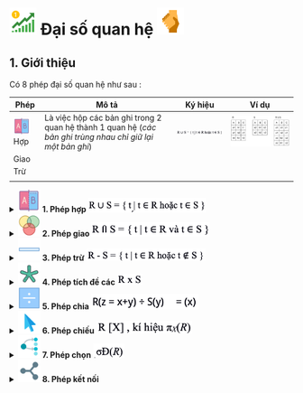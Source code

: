 # ![icons8-total_sales.png](https://raw.githubusercontent.com/Zenfection/Image/master/2021/03/21-11-47-45-icons8-total_sales.png) Đại số quan hệ ![icons8-connectivity_and_help.png](https://raw.githubusercontent.com/Zenfection/Image/master/2021/03/21-11-47-29-icons8-connectivity_and_help.png)

## 1. Giới thiệu

Có 8 phép đại số quan hệ như sau : 

| Phép                                                                                                                       | Mô tả                                                                                                      | Ký hiệu                                                                                                                                                                                                                                                         | Ví dụ                                                                                                                                                                                                                                                           |
| -------------------------------------------------------------------------------------------------------------------------- | ---------------------------------------------------------------------------------------------------------- | --------------------------------------------------------------------------------------------------------------------------------------------------------------------------------------------------------------------------------------------------------------- | --------------------------------------------------------------------------------------------------------------------------------------------------------------------------------------------------------------------------------------------------------------- |
| <img src="https://raw.githubusercontent.com/Zenfection/Image/master/2021/03/17-20-25-53-icons8-compare.png" width="30">Hợp | Là việc hộp các bản ghi trong 2 quan hệ thành 1 quan hệ (*các bản ghi trùng nhau chỉ giữ lại một bản ghi*) | <img title="" src="https://raw.githubusercontent.com/Zenfection/Image/master/2021/03/17-08-36-29-A%CC%89nh%20chu%CC%A3p%20Ma%CC%80n%20hi%CC%80nh%202021-03-17%20lu%CC%81c%2008.36.24.png" alt="Ảnh chụp Màn hình 2021-03-17 lúc 08.36.24.png" width="210"> | <img title="" src="https://raw.githubusercontent.com/Zenfection/Image/master/2021/03/17-08-37-41-A%CC%89nh%20chu%CC%A3p%20Ma%CC%80n%20hi%CC%80nh%202021-03-17%20lu%CC%81c%2008.37.34.png" alt="Ảnh chụp Màn hình 2021-03-17 lúc 08.37.34.png" width="331"> |
| Giao                                                                                                                       |                                                                                                            |                                                                                                                                                                                                                                                                 |                                                                                                                                                                                                                                                                 |
| Trừ                                                                                                                        |                                                                                                            |                                                                                                                                                                                                                                                                 |                                                                                                                                                                                                                                                                 |
|                                                                                                                            |                                                                                                            |                                                                                                                                                                                                                                                                 |                                                                                                                                                                                                                                                                 |

<details>

<summary><b><img src="https://raw.githubusercontent.com/Zenfection/Image/master/2021/03/17-20-25-53-icons8-compare.png" width="40"> 1. Phép hợp  <img title="" src="https://raw.githubusercontent.com/Zenfection/Image/master/2021/03/17-08-36-29-A%CC%89nh%20chu%CC%A3p%20Ma%CC%80n%20hi%CC%80nh%202021-03-17%20lu%CC%81c%2008.36.24.png" alt="Ảnh chụp Màn hình 2021-03-17 lúc 08.36.24.png" width="210"></b></summary>

<br>

Là việc hộp các bản ghi trong 2 quan hệ thành 1 quan hệ (*các bản ghi trùng nhau chỉ giữ lại một bản ghi*)

<img src="https://raw.githubusercontent.com/Zenfection/Image/master/2021/03/17-08-37-41-A%CC%89nh%20chu%CC%A3p%20Ma%CC%80n%20hi%CC%80nh%202021-03-17%20lu%CC%81c%2008.37.34.png" title="" alt="Ảnh chụp Màn hình 2021-03-17 lúc 08.37.34.png" width="331">

</details>

<details>

<summary><b><img src="https://raw.githubusercontent.com/Zenfection/Image/master/2021/03/17-20-28-38-icons8-venn_diagram.png" width="40"> 2. Phép giao  <img src="https://raw.githubusercontent.com/Zenfection/Image/master/2021/03/17-20-41-15-A%CC%89nh%20chu%CC%A3p%20Ma%CC%80n%20hi%CC%80nh%202021-03-17%20lu%CC%81c%2020.41.09.png" width="210"></b></summary>

<br>

Là việc chọn ra trong 2 quan hệ những bạn ghi trùng nhau

<img src="https://raw.githubusercontent.com/Zenfection/Image/master/2021/03/17-08-40-41-A%CC%89nh%20chu%CC%A3p%20Ma%CC%80n%20hi%CC%80nh%202021-03-17%20lu%CC%81c%2008.40.37.png" title="" alt="Ảnh chụp Màn hình 2021-03-17 lúc 08.40.37.png" width="334">

</details>

<details>

<summary><b><img src="https://raw.githubusercontent.com/Zenfection/Image/master/2021/03/17-20-29-30-icons8-subtract.png" width="40"> 3. Phép trừ</b>  <img src="https://raw.githubusercontent.com/Zenfection/Image/master/2021/03/17-20-44-01-A%CC%89nh%20chu%CC%A3p%20Ma%CC%80n%20hi%CC%80nh%202021-03-17%20lu%CC%81c%2020.43.48.png" width="210"></summary>

<br>

Là việc chọn ra các bản ghi chỉ có ở `R` mà không có ở `S`

<img title="" src="https://raw.githubusercontent.com/Zenfection/Image/master/2021/03/17-08-41-28-A%CC%89nh%20chu%CC%A3p%20Ma%CC%80n%20hi%CC%80nh%202021-03-17%20lu%CC%81c%2008.41.21.png" alt="Ảnh chụp Màn hình 2021-03-17 lúc 08.41.21.png" width="348">

</details>

<details>

<summary><b><img src="https://raw.githubusercontent.com/Zenfection/Image/master/2021/03/17-20-31-38-icons8-asterisk.png" width="40"> 4. Phép tích đề các</b>  <img src="https://raw.githubusercontent.com/Zenfection/Image/master/2021/03/17-20-44-03-A%CC%89nh%20chu%CC%A3p%20Ma%CC%80n%20hi%CC%80nh%202021-03-17%20lu%CC%81c%2020.43.53.png" width="45"></summary>

<br>

Là việc lấy mọi bản ghi của `R` "gắn" với mọi bản ghi của `S`

<img title="" src="https://raw.githubusercontent.com/Zenfection/Image/master/2021/03/17-08-42-48-A%CC%89nh%20chu%CC%A3p%20Ma%CC%80n%20hi%CC%80nh%202021-03-17%20lu%CC%81c%2008.42.44.png" alt="Ảnh chụp Màn hình 2021-03-17 lúc 08.42.44.png" width="350">

</details>

<details>

<summary><b><img src="https://raw.githubusercontent.com/Zenfection/Image/master/2021/03/17-20-32-11-icons8-division.png" width="40"> 5. Phép chia</b> <img src="https://raw.githubusercontent.com/Zenfection/Image/master/2021/03/18-20-57-42-A%CC%89nh%20chu%CC%A3p%20Ma%CC%80n%20hi%CC%80nh%202021-03-18%20lu%CC%81c%2020.57.36.png" width="190"> </summary>

<br>

Kết quả trả về là [các bộ với các thuộc tính chỉ có trong `R`] sao cho sự kết hợp của nó với [các bộ trong `S`] có mặt trong `R`

<img src="https://raw.githubusercontent.com/Zenfection/Image/master/2021/03/17-08-46-46-A%CC%89nh%20chu%CC%A3p%20Ma%CC%80n%20hi%CC%80nh%202021-03-17%20lu%CC%81c%2008.46.38.png" title="" alt="Ảnh chụp Màn hình 2021-03-17 lúc 08.46.38.png" width="379">

</details>

<details>

<summary><b><img src="https://raw.githubusercontent.com/Zenfection/Image/master/2021/03/17-20-32-50-icons8-cursor.png" width="40"> 6. Phép chiếu</b> <img src="https://raw.githubusercontent.com/Zenfection/Image/master/2021/03/18-20-58-52-A%CC%89nh%20chu%CC%A3p%20Ma%CC%80n%20hi%CC%80nh%202021-03-18%20lu%CC%81c%2020.58.48.png" width="170"></summary>

<br>

Lá phép cắt dọc quan hệ để lấy ra dữ liệu một số thuộc tính quan hệ

<img src="https://raw.githubusercontent.com/Zenfection/Image/master/2021/03/17-08-48-22-A%CC%89nh%20chu%CC%A3p%20Ma%CC%80n%20hi%CC%80nh%202021-03-17%20lu%CC%81c%2008.48.07.png" title="" alt="Ảnh chụp Màn hình 2021-03-17 lúc 08.48.07.png" width="159">

<br>

<img src="https://raw.githubusercontent.com/Zenfection/Image/master/2021/03/17-08-48-25-A%CC%89nh%20chu%CC%A3p%20Ma%CC%80n%20hi%CC%80nh%202021-03-17%20lu%CC%81c%2008.48.13.png" title="" alt="Ảnh chụp Màn hình 2021-03-17 lúc 08.48.13.png" width="293">

</details>

<details>

<summary><b><img src="https://raw.githubusercontent.com/Zenfection/Image/master/2021/03/17-20-33-23-icons8-multicast.png" width="40"> 7. Phép chọn</b>  <img src="https://raw.githubusercontent.com/Zenfection/Image/master/2021/03/18-21-00-42-A%CC%89nh%20chu%CC%A3p%20Ma%CC%80n%20hi%CC%80nh%202021-03-18%20lu%CC%81c%2021.00.35.png" width="55"></summary>

<br>

Chọn ra các bộ dữ liệu thoả mãn điều kiện

<img title="" src="https://raw.githubusercontent.com/Zenfection/Image/master/2021/03/17-08-49-37-A%CC%89nh%20chu%CC%A3p%20Ma%CC%80n%20hi%CC%80nh%202021-03-17%20lu%CC%81c%2008.49.18.png" alt="Ảnh chụp Màn hình 2021-03-17 lúc 08.49.18.png" width="282">

<img title="" src="https://raw.githubusercontent.com/Zenfection/Image/master/2021/03/17-08-49-46-A%CC%89nh%20chu%CC%A3p%20Ma%CC%80n%20hi%CC%80nh%202021-03-17%20lu%CC%81c%2008.49.29.png" alt="Ảnh chụp Màn hình 2021-03-17 lúc 08.49.29.png" width="325">

</details>

<details>

<summary><b><img src="https://raw.githubusercontent.com/Zenfection/Image/master/2021/03/17-20-33-40-icons8-connect.png" width="40"> 8. Phép kết nối</b></summary>

<br>

Là việc lấy một bản ghi`R` "gắn" với một bản ghi `S` sao cho bản ghi kết quả thỏa mãn điều kiện kết nối.

<img title="" src="https://raw.githubusercontent.com/Zenfection/Image/master/2021/03/17-08-51-13-A%CC%89nh%20chu%CC%A3p%20Ma%CC%80n%20hi%CC%80nh%202021-03-17%20lu%CC%81c%2008.51.05.png" alt="Ảnh chụp Màn hình 2021-03-17 lúc 08.51.05.png" width="388">

### ![icons8-connected.png](https://raw.githubusercontent.com/Zenfection/Image/master/2021/03/17-08-52-55-icons8-connected.png) Phép kết nối tự nhiên

Kết nối  từng bản ghi `R` với từng bản ghi `S` ==> được bảng mới lược bỏ đi bớt 1 cột thuộc tính chung 

<img src="https://raw.githubusercontent.com/Zenfection/Image/master/2021/03/17-08-54-39-A%CC%89nh%20chu%CC%A3p%20Ma%CC%80n%20hi%CC%80nh%202021-03-17%20lu%CC%81c%2008.53.40.png" title="" alt="asd" width="545">

### ![icons8-connected.png](https://raw.githubusercontent.com/Zenfection/Image/master/2021/03/17-08-52-55-icons8-connected.png) Phép kết nối

Là kết nối bằng nhưng trong trường hợp 2 thuộc tính cùng tên thì kết quả vẫn giữ lại 2 tên thuộc tính

### ![icons8-connected.png](https://raw.githubusercontent.com/Zenfection/Image/master/2021/03/17-08-52-55-icons8-connected.png) Phép kết nối ngoài

<img src="https://raw.githubusercontent.com/Zenfection/Image/master/2021/03/17-08-55-49-A%CC%89nh%20chu%CC%A3p%20Ma%CC%80n%20hi%CC%80nh%202021-03-17%20lu%CC%81c%2008.55.42.png" title="" alt="Ảnh chụp Màn hình 2021-03-17 lúc 08.55.42.png" width="484">

</details>
